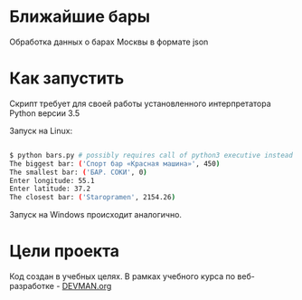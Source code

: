 # Ближайшие бары

Обработка данных о барах Москвы в формате json

# Как запустить

Скрипт требует для своей работы установленного интерпретатора Python версии 3.5

Запуск на Linux:

```bash

$ python bars.py # possibly requires call of python3 executive instead of just python
The biggest bar: ('Спорт бар «Красная машина»', 450)
The smallest bar: ('БАР. СОКИ', 0)
Enter longitude: 55.1
Enter latitude: 37.2
The closest bar: ('Staropramen', 2154.26)

```

Запуск на Windows происходит аналогично.

# Цели проекта

Код создан в учебных целях. В рамках учебного курса по веб-разработке - [DEVMAN.org](https://devman.org)
